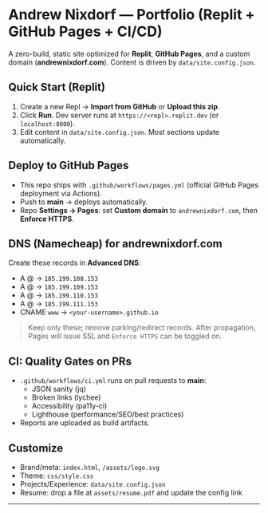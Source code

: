 
# Andrew Nixdorf — Portfolio (Replit + GitHub Pages + CI/CD)

A zero-build, static site optimized for **Replit**, **GitHub Pages**, and a custom domain (**andrewnixdorf.com**). Content is driven by `data/site.config.json`.

## Quick Start (Replit)
1. Create a new Repl → **Import from GitHub** or **Upload this zip**.
2. Click **Run**. Dev server runs at `https://<repl>.replit.dev` (or `localhost:8000`).
3. Edit content in `data/site.config.json`. Most sections update automatically.

## Deploy to GitHub Pages
- This repo ships with `.github/workflows/pages.yml` (official GitHub Pages deployment via Actions).
- Push to **main** → deploys automatically.
- Repo **Settings → Pages**: set **Custom domain** to `andrewnixdorf.com`, then **Enforce HTTPS**.

## DNS (Namecheap) for andrewnixdorf.com
Create these records in **Advanced DNS**:
- A @ → `185.199.108.153`
- A @ → `185.199.109.153`
- A @ → `185.199.110.153`
- A @ → `185.199.111.153`
- CNAME `www` → `<your-username>.github.io`

> Keep only these; remove parking/redirect records. After propagation, Pages will issue SSL and `Enforce HTTPS` can be toggled on.

## CI: Quality Gates on PRs
- `.github/workflows/ci.yml` runs on pull requests to **main**:
  - JSON sanity (jq)
  - Broken links (lychee)
  - Accessibility (pa11y-ci)
  - Lighthouse (performance/SEO/best practices)
- Reports are uploaded as build artifacts.

## Customize
- Brand/meta: `index.html`, `/assets/logo.svg`
- Theme: `css/style.css`
- Projects/Experience: `data/site.config.json`
- Resume: drop a file at `assets/resume.pdf` and update the config link

---
